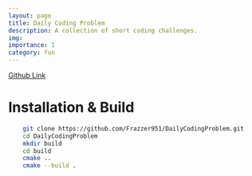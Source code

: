 ```yaml
---
layout: page
title: Daily Coding Problem
description: A collection of short coding challenges.
img:
importance: 1
category: fun
---
```


[Github Link](https://github.com/Frazzer951/DailyCodingProblem)

# Installation & Build
```bash
    git clone https://github.com/Frazzer951/DailyCodingProblem.git
    cd DailyCodingProblem
    mkdir build
    cd build
    cmake ..
    cmake --build .
```
